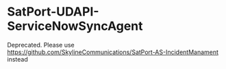 # SatPort-UDAPI-ServiceNowSyncAgent

Deprecated. Please use https://github.com/SkylineCommunications/SatPort-AS-IncidentManament instead
